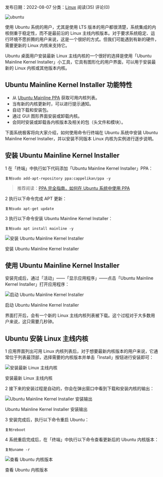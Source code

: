 发布日期：2022-08-07 分类：[Linux](https://www.sysgeek.cn/linux/) 阅读(35) 评论(0)

![ubuntu](https://img.sysgeek.cn/img/logo/ubuntu/ubuntu-1.jpg)

使用 Ubuntu 系统的用户，尤其是使用 LTS 版本的用户都很清楚，系统集成的内核侧重于稳定性，而不是最前沿的 Linux 主线内核版本。对于要求系统稳定、运行环境不愿折腾的用户来说，这是一个很好的方式。但我们可能遇到有新的硬件，需要更新的 Linux 内核来支持它。

Ubuntu 桌面用户安装最新 Linux 主线内核的一个很好的选择是使用「Ubuntu Mainline Kernel Installer」小工具，它具有图形化的用户界面，可以用于安装最新的 Linux 内核或其他版本内核。

## Ubuntu Mainline Kernel Installer 功能特性

-   从 [Ubuntu Mainline PPA](http://kernel.ubuntu.com/~kernel-ppa/mainline/) 获取可用内核列表。
-   当有新的内核更新时，可以进行提示通知。
-   自动下载和安装包。
-   通过 GUI 图形界面安装或卸载内核。
-   会同时安装或卸载各内核版本及相关的包（头文件和模块）。

下面系统极客将向大家介绍，如何使用命令行终端在 Ubuntu 系统中安装 Ubuntu Mainline Kernel Installer，并以安装不同版本 Linux 内核为实例进行逐步说明。

## 安装 Ubuntu Mainline Kernel Installer

1 在「终端」中执行如下代码添加「Ubuntu Mainline Kernel Installer」PPA：

```
复制sudo add-apt-repository ppa:cappelikan/ppa -y
```

> 推荐阅读：[PPA 完全指南，如何在 Ubuntu 系统中使用 PPA](https://www.sysgeek.cn/ubuntu-ppa/)

2 执行以下命令完成 APT 更新：

```
复制sudo apt-get update
```

3 执行以下命令安装 Ubuntu Mainline Kernel Installer：

```
复制sudo apt install mainline -y
```

![安装 Ubuntu Mainline Kernel Installer](https://img.sysgeek.cn/img/2022/08/ubuntu-install-linux-mainline-kernel-2.jpg)

安装 Ubuntu Mainline Kernel Installer

## 使用 Ubuntu Mainline Kernel Installer

安装完成后，通过「活动」——「显示应用程序」——点击「Ubuntu Mainline Kernel Installer」打开应用程序：

![启动 Ubuntu Mainline Kernel Installer](https://img.sysgeek.cn/img/2022/08/ubuntu-install-linux-mainline-kernel-3.jpg)

启动 Ubuntu Mainline Kernel Installer

界面打开后，会有一个新的 Linux 主线内核列表被下载。这个过程对于大多数用户来说，这只需要几秒钟。

## Ubuntu 安装 Linux 主线内核

1 应用界面列出可用 Linux 内核列表后，对于想要最新内核版本的用户来说，它通常位于列表最顶部，选择需要的内核版本并单击「Install」按钮进行安装即可：

![安装最新 Linux 主线内核](https://img.sysgeek.cn/img/2022/08/ubuntu-install-linux-mainline-kernel-4.jpg)

安装最新 Linux 主线内核

2 接下来的安装过程是自动的，你会在弹出窗口中看到下载和安装内核的输出：

![Ubuntu Mainline Kernel Installer 安装输出](https://img.sysgeek.cn/img/2022/08/ubuntu-install-linux-mainline-kernel-5.jpg)

Ubuntu Mainline Kernel Installer 安装输出

3 安装完成后，执行以下命令重启 Ubuntu：

```
复制reboot
```

4 系统重启完成后，在「终端」中执行以下命令查看更新后的 Ubuntu 内核版本：

```
复制uname -r
```

![查看 Ubuntu 内核版本](https://img.sysgeek.cn/img/2022/08/ubuntu-install-linux-mainline-kernel-6.jpg)

查看 Ubuntu 内核版本